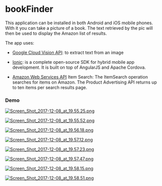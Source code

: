 # bookFinder

This application can be installed in both Android and iOS mobile phones. With it you can take a picture of a book. The text retrieved by the pic will then be used to display the Amazon list of results.

The app uses:

+ [Google Cloud Vision API](https://cloud.google.com/vision/): to extract text from an image

+ [Ionic](https://ionicframework.com): is a complete open-source SDK for hybrid mobile app development. It is built on top of AngularJS and Apache Cordova.

+ [Amazon Web Services API](https://aws.amazon.com) Item Search: The ItemSearch operation searches for items on Amazon. The Product Advertising API returns up to ten items per search results page.


### Demo

[![Screen_Shot_2017-12-08_at_19.55.25.png](https://s17.postimg.org/imld1nxsv/Screen_Shot_2017-12-08_at_19.55.25.png) <!-- .element height="50%" width="50%" -->](https://postimg.org/image/r4ut604bf/) <!-- .element height="10%" width="10%" -->

[![Screen_Shot_2017-12-08_at_19.55.52.png](https://s17.postimg.org/9rkir6jb3/Screen_Shot_2017-12-08_at_19.55.52.png)](https://postimg.org/image/izcr7vqd7/)

[![Screen_Shot_2017-12-08_at_19.56.18.png](https://s17.postimg.org/ffqti4stb/Screen_Shot_2017-12-08_at_19.56.18.png)](https://postimg.org/image/guse6utwb/)

[![Screen_Shot_2017-12-08_at_19.57.12.png](https://s17.postimg.org/dnxun8wlr/Screen_Shot_2017-12-08_at_19.57.12.png)](https://postimg.org/image/t9f6778jv/)

[![Screen_Shot_2017-12-08_at_19.57.23.png](https://s17.postimg.org/cyf2awqxb/Screen_Shot_2017-12-08_at_19.57.23.png)](https://postimg.org/image/gi100ptmz/)

[![Screen_Shot_2017-12-08_at_19.57.47.png](https://s17.postimg.org/5v76vbo2n/Screen_Shot_2017-12-08_at_19.57.47.png)](https://postimg.org/image/y82ols9sr/)

[![Screen_Shot_2017-12-08_at_19.58.15.png](https://s17.postimg.org/6kpz7q6mn/Screen_Shot_2017-12-08_at_19.58.15.png)](https://postimg.org/image/4sx0ctn9n/)

[![Screen_Shot_2017-12-08_at_19.58.51.png](https://s17.postimg.org/onj1yzcrz/Screen_Shot_2017-12-08_at_19.58.51.png)](https://postimg.org/image/5v76vegdn/)








